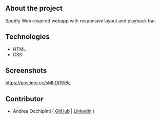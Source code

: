 ## About the project
Spotify Web-inspired webapp with responsive layout and playback bar.

## Technologies 
- HTML
- CSS

## Screenshots

https://postimg.cc/sMhDRW8c


## Contributor
- Andrea Occhipinti ( [GitHub](https://github.com/painteyes) | [Linkedin](https://www.linkedin.com/in/occhipinti) )
